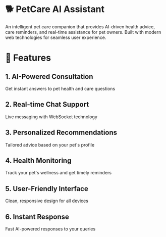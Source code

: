 # 🐕 PetCare AI Assistant

An intelligent pet care companion that provides AI-driven health advice, care reminders, and real-time assistance for pet owners. Built with modern web technologies for seamless user experience.

# 🌟 Features

## 1. AI-Powered Consultation

Get instant answers to pet health and care questions

## 2. Real-time Chat Support

Live messaging with WebSocket technology

## 3. Personalized Recommendations

Tailored advice based on your pet's profile

## 4. Health Monitoring

Track your pet's wellness and get timely reminders

## 5. User-Friendly Interface

Clean, responsive design for all devices

## 6. Instant Response

Fast AI-powered responses to your queries
